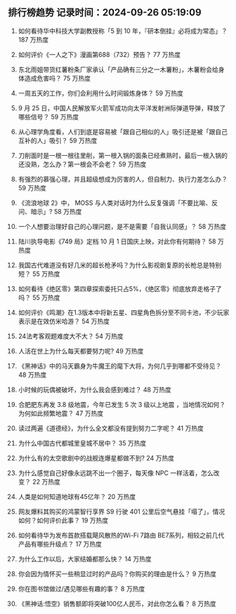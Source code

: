 
## 排行榜趋势 记录时间：2024-09-26 05:19:09
  
  1. 如何看待华中科技大学副教授称「5 到 10 年，『研本倒挂』必将成为常态」？ 187 万热度
    
  2. 如何评价《一人之下》漫画第688（732）预告？ 77 万热度
    
  3. 东北雨姐带货红薯粉条厂家承认「产品确有三分之一木薯粉」，木薯粉会给身体造成危害吗？ 75 万热度
    
  4. 一周五天的工作，你们会利用什么时间锻炼身体？ 59 万热度
    
  5. 9 月 25 日，中国人民解放军火箭军成功向太平洋发射洲际弹道导弹，释放了哪些信号？ 59 万热度
    
  6. 从心理学角度看，人们到底是容易被「跟自己相似的人」吸引还是被「跟自己互补的人」吸引？ 59 万热度
    
  7. 刀削面时是一根一根往里削，第一根入锅的面条已经煮熟时，最后一根入锅的还没熟，怎么办？第一根会不会老？ 59 万热度
    
  8. 有强烈的慕强心理，并且超级想成为厉害的人，但自制力、执行力差怎么办？ 59 万热度
    
  9. 《流浪地球 2》中， MOSS 与人类对话时为什么反复强调「不要比喻、反问、暗示」? 58 万热度
    
  10. 一个人想要治理好自己的心理问题，是不是需要「自我认同感」？ 58 万热度
    
  11. 陆川执导电影《749 局》定档 10 月 1 日国庆上映，对此你有何期待？ 58 万热度
    
  12. 我国古代难道没有好几米的超长枪矛吗？为什么影视剧复原的长枪总是特别短？ 55 万热度
    
  13. 如何看待《绝区零》第四章探索委托只占5%，《绝区零》彻底放弃走格子了吗？ 55 万热度
    
  14. 如何评价《鸣潮》在1.3版本中将新五星、四星角色拆分至不同卡池，不少玩家表示是在效仿米哈游？ 54 万热度
    
  15. 24法考客观题难度大不大？ 54 万热度
    
  16. 人活在世上为什么每天都要努力呢? 49 万热度
    
  17. 《黑神话》中的马天霸身为牛魔王的麾下大将，为何几乎到哪都不受待见？ 48 万热度
    
  18. 小时候的玩偶被破坏，为什么我会感到难过？ 48 万热度
    
  19. 合肥肥东再发 3.8 级地震，今年已发生 5 次 3 级以上地震 ，当地情况如何？为何如此频繁地震？ 47 万热度
    
  20. 读过两遍《道德经》，为什么全文都没有提到努力二字呢？ 41 万热度
    
  21. 为什么中国古代都城里皇城不居中？ 35 万热度
    
  22. 为什么有的太空歌剧中的战舰连爆星都做不到? 24 万热度
    
  23. 为什么感觉自己好像永远跳不出一个圈子，每天像 NPC 一样活着，怎么改变？ 22 万热度
    
  24. 人类是如何知道地球有45亿年？ 20 万热度
    
  25. 网友爆料其购买的鸿蒙智行享界 S9 行驶 401 公里后空气悬挂「塌了」，情况如何？如何评价此事？ 19 万热度
    
  26. 如何看待华为发布首款搭载飓风散热的Wi-Fi 7路由 BE7系列，相较之前几代产品有哪些升级点？ 17 万热度
    
  27. 为什么工作以后，大家结婚都那么快？ 14 万热度
    
  28. 你会因为情怀买一些稍显过时的产品吗？你购买的理由是什么？ 9 万热度
    
  29. 你在图书馆做过/遇见哪些有趣的事？ 8 万热度
    
  30. 《黑神话:悟空》销售额即将突破100亿人民币，对此你怎么看？ 8 万热度
    